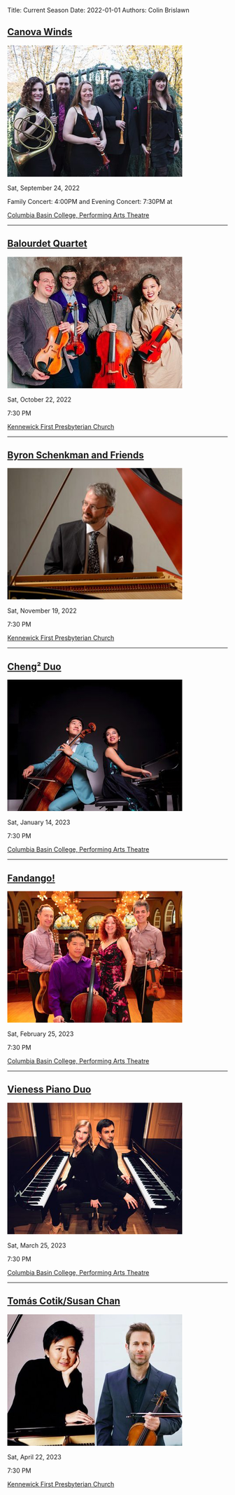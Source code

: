 Title: Current Season
Date: 2022-01-01
Authors: Colin Brislawn
<!--
Template: article_list
Status: hidden
-->

## [Canova Winds]({filename}/2022-2023/CanovaWinds.md)

[![Canova Winds photo](/images/2022-2023/CanovaWinds-small.jpg)]({filename}/2022-2023/CanovaWinds.md)

Sat, September 24, 2022

Family Concert: 4:00PM and Evening Concert: 7:30PM at

[Columbia Basin College, Performing Arts Theatre](https://goo.gl/maps/BZDawJuNMRM2)

---

## [Balourdet Quartet]({filename}/2022-2023/BalourdetQuartet.md)

[![Balourdet Quartet photo](/images/2022-2023/BalourdetQuartet-small.jpg)]({filename}/2022-2023/BalourdetQuartet.md)

Sat, October 22, 2022

7:30 PM

[Kennewick First Presbyterian Church](https://www.google.com/maps/place/Kennewick+First+Presbyterian+Church)

---

## [Byron Schenkman and Friends]({filename}/2022-2023/ByronSchenkman2022.md)

[![Byron Schenkman at piano](/images/2022-2023/ByronSchenkman-small.jpg)]({filename}/2022-2023/ByronSchenkman2022.md)

Sat, November 19, 2022

7:30 PM

[Kennewick First Presbyterian Church](https://www.google.com/maps/place/Kennewick+First+Presbyterian+Church)

---

## [Cheng² Duo]({filename}/2022-2023/Cheng2Duo.md)

[![Cheng² Duo, back to back](/images/2022-2023/Cheng2Duo-small.jpg)]({filename}/2022-2023/Cheng2Duo.md)

Sat, January 14, 2023

7:30 PM

[Columbia Basin College, Performing Arts Theatre](https://goo.gl/maps/BZDawJuNMRM2)

---

## [Fandango!]({filename}/2022-2023/Fandango.md)

[![Fandango group photo](/images/2022-2023/Fandango-small.jpg)]({filename}/2022-2023/Fandango.md)

Sat, February 25, 2023

7:30 PM

[Columbia Basin College, Performing Arts Theatre](https://goo.gl/maps/BZDawJuNMRM2)

---

## [Vieness Piano Duo]({filename}/2022-2023/VienessPianoDuo.md)

[![Vieness Piano Duo back to back at pianos](/images/2022-2023/VienessPianoDuo-small.jpg)]({filename}/2022-2023/VienessPianoDuo.md)

Sat, March 25, 2023

7:30 PM

[Columbia Basin College, Performing Arts Theatre](https://goo.gl/maps/BZDawJuNMRM2)

---

## [Tomás Cotik/Susan Chan]({filename}/2022-2023/TomasCotikandSusanChan.md)

[![Tomás Cotik and Susan Chan](/images/2022-2023/TomasCotikandSusanChan-small.jpg)]({filename}/2022-2023/TomasCotikandSusanChan.md)

Sat, April 22, 2023

7:30 PM

[Kennewick First Presbyterian Church](https://www.google.com/maps/place/Kennewick+First+Presbyterian+Church)

<style>
.entry-content a img {
    width: 270px;
    /* This is similar to the .floadleft class ****/
    float: left;
    padding-top: 5px;
    padding-right: 15px;
    padding-bottom: 15px;
}

/* style p like H4 */
.entry-content p {
    font-size: 18px;
    margin-top: 10px;
    margin-bottom: 10px;
    font-weight: 500;
}
</style>
